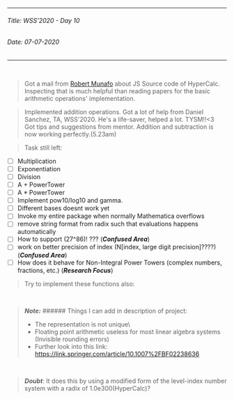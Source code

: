 ----------
###### Title: WSS'2020 - Day 10
###### Date: 07-07-2020
----------
&nbsp;


> Got a mail from [Robert Munafo](https://mrob.com/) about JS Source code of HyperCalc. Inspecting that is much helpful than reading papers for the basic arithmetic
> operations' implementation.

> Implemented addition operations. Got a lot of help from Daniel Sanchez, TA, WSS'2020. He's a life-saver, helped a lot. TYSM!!<3\
> Got tips and suggestions from mentor.
> Addition and subtraction is now working perfectly.(5.23am)

> Task still left:
- [ ] Multiplication
- [ ] Exponentiation
- [ ] Division
- [ ] A + PowerTower
- [ ] A * PowerTower
- [ ] Implement pow10/log10 and gamma.
- [ ] Different bases doesnt work yet
- [ ] Invoke my entire package when normally Mathematica overflows
- [ ] remove string format from radix such that evaluations happens automatically
- [ ] How to support (27^86)!   ??? (***Confused Area***)
- [ ] work on better precision of index (N[index, large digit precision]????) (***Confused Area***)
- [ ] How does it behave for Non-Integral Power Towers (complex numbers, fractions, etc.) (***Research Focus***)

> Try to implement these functions also:


&nbsp;
> ***Note:*** ###### Things I can add in description of project: 
> - The representation is not unique\
> - Floating point arithmetic useless for most linear algebra systems (Invisible rounding errors)
> - Further look into this link: https://link.springer.com/article/10.1007%2FBF02238636

&nbsp;
> ***Doubt***: It does this by using a modified form of the level-index number system with a radix of 1.0e300(HyperCalc)?
